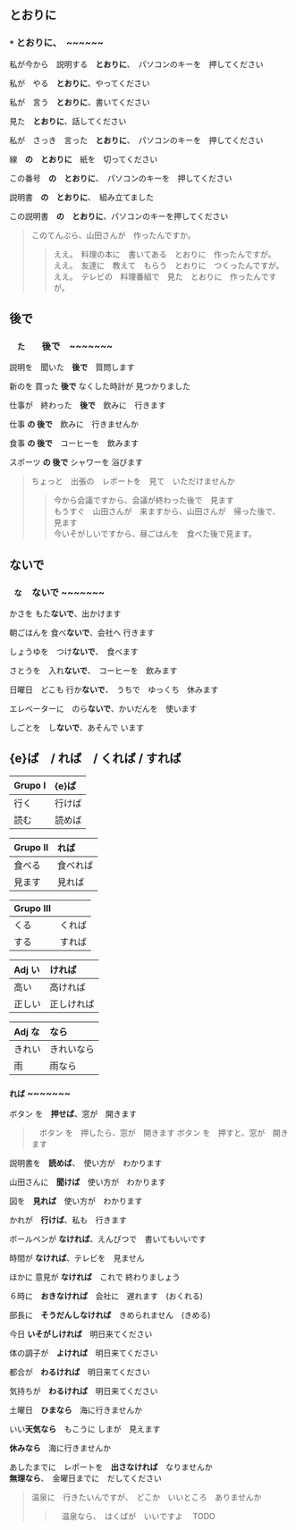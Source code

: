 とおりに
-----

### ``` * ``` とおりに、　~~~~~~

私が今から　説明する　**とおりに**、　パソコンのキーを　押してください

私が　やる　**とおりに**、やってください

私が　言う　**とおりに**、書いてください

見た　**とおりに**、話してください

私が　さっき　言った　**とおりに**、　パソコンのキーを　押してください

線　**の　とおりに**　紙を　切ってください

この番号　**の　とおりに**、　パソコンのキーを　押してください

説明書　**の　とおりに**、　組み立てました

この説明書　**の　とおりに**、パソコンのキーを押してください

> このてんぷら、山田さんが　作ったんですか。  
>> ええ。　料理の本に　書いてある　とおりに　作ったんですが。  
>> ええ。　友達に　教えて　もらう　とおりに　つくったんですが。  
>> ええ。　テレビの　料理番組で　見た　とおりに　作ったんですが。


後で
----

### ```　た　```　後で　~~~~~~~

説明を　聞いた　**後で**　質問します

新のを 買った **後で** なくした時計が 見つかりました

仕事が　終わった　**後で**　飲みに　行きます

仕事 **の 後で**　飲みに　行きませんか

食事 **の 後で**　コーヒーを　飲みます

スポーツ **の 後で** シャワーを 浴びます

> ちょっと　出張の　レポートを　見て　いただけませんか  
>> 今から会議ですから、会議が終わった後で　見ます  
>> もうすぐ　山田さんが　来ますから、山田さんが　帰った後で、　見ます  
>> 今いそがしいですから、昼ごはんを　食べた後で見ます。


ないで
----

### ``` な　``` ないで ~~~~~~~

かさを もた**ないで**、出かけます

朝ごはんを 食べ**ないで**、会社へ 行きます

しょうゆを　つけ**ないで**、　食べます

さとうを　入れ**ないで**、　コーヒーを　飲みます

日曜日　どこも 行か**ないで**、　うちで　ゆっくち　休みます

エレベーターに　のら**ないで**、かいだんを　使います

しごとを　し**ないで**、あそんで います


{e}ば　/ れば　/ くれば / すれば
-------------------------

|Grupo I 	| {e}ば       	|
|:----------|:--------------|
| 行く  		| 行けば  		|
| 読む  		| 読めば  		|

|Grupo II 	| れば			|
|:----------|:--------------|
| 食べる  	| 食べれば			|
| 見ます  	| 見れば  		|

|Grupo III	|				|
|:----------|:--------------|
| くる 		| くれば  			|
| する 		| すれば  		|

|Adj い		| ければ			|
|:----------|:--------------|
| 高い 		| 高ければ 		|
| 正しい 		| 正しければ  		|

|Adj な		| なら			|
|:----------|:--------------|
| きれい 		| きれいなら 		|
| 雨 		| 雨なら  		|


### ``` れば ``` ~~~~~~~

ボタン を　**押せば**、窓が　開きます
>　ボタン を　押したら、窓が　開きます
> ボタン を　押すと、窓が　開きます

説明書を　**読めば**、　使い方が　わかります

山田さんに　**聞けば**　使い方が　わかります

図を　**見れば**　使い方が　わかります

かれが　**行けば**、私も　行きます

ボールペンが **なければ**、えんぴつで　書いてもいいです

時間が **なければ**、テレビを　見ません

ほかに 意見が **なければ**　これで 終わりましょう

６時に　**おきなければ**　会社に　遅れます　(おくれる)

部長に　**そうだんしなければ**　きめられません　(きめる)

今日 **いそがしければ**　明日来てください

体の調子が　**よければ**　明日来てください

都合が　**わるければ**　明日来てください

気持ちが　**わるければ**　明日来てください

土曜日　**ひまなら**　海に行きませんか

いい**天気なら**　もこうに しまが　見えます

**休みなら**　海に行きませんか

あしたまでに　レポートを　**出さなければ**　なりませんか  
**無理なら**、　金曜日までに　だしてください

> 温泉に　行きたいんですが、　どこか　いいところ　ありませんか　　
>>　温泉なら、　はくばが　いいですよ
>>　TODO